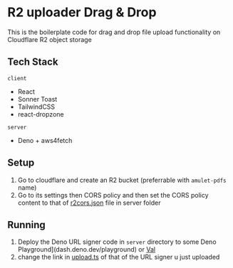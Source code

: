 # R2 uploader Drag & Drop

This is the boilerplate code for drag and drop file upload functionality on Cloudflare R2 object storage

## Tech Stack

`client`

- React
- Sonner Toast
- TailwindCSS
- react-dropzone

`server`

- Deno + aws4fetch

## Setup

1. Go to cloudflare and create an R2 bucket (preferrable with `amulet-pdfs` name)
2. Go to its settings then CORS policy and then set the CORS policy content to that of [r2cors.json](/server/r2cors.json) file in server folder

## Running

1. Deploy the Deno URL signer code in `server` directory to some Deno Playground](dash.deno.dev/playground) or [Val](https://val.town)
2. change the link in [upload.ts](/upload.ts) of that of the URL signer u just uploaded
